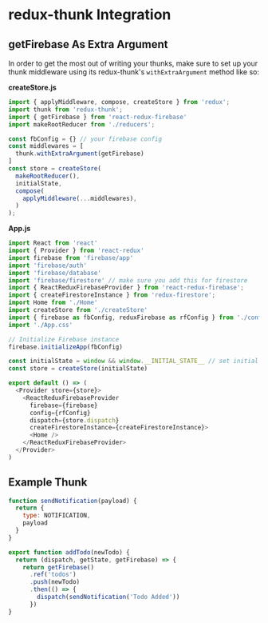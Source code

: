 # redux-thunk Integration

## getFirebase As Extra Argument

In order to get the most out of writing your thunks, make sure to set up your thunk middleware using its redux-thunk's `withExtraArgument` method like so:

**createStore.js**

```javascript
import { applyMiddleware, compose, createStore } from 'redux';
import thunk from 'redux-thunk';
import { getFirebase } from 'react-redux-firebase'
import makeRootReducer from './reducers';

const fbConfig = {} // your firebase config
const middlewares = [
  thunk.withExtraArgument(getFirebase)
]
const store = createStore(
  makeRootReducer(),
  initialState,
  compose(
    applyMiddleware(...middlewares),
  )
);
```

**App.js**
```js
import React from 'react'
import { Provider } from 'react-redux'
import firebase from 'firebase/app'
import 'firebase/auth'
import 'firebase/database'
import 'firebase/firestore' // make sure you add this for firestore
import { ReactReduxFirebaseProvider } from 'react-redux-firebase';
import { createFirestoreInstance } from 'redux-firestore';
import Home from './Home'
import createStore from './createStore'
import { firebase as fbConfig, reduxFirebase as rfConfig } from './config'
import './App.css'

// Initialize Firebase instance
firebase.initializeApp(fbConfig)

const initialState = window && window.__INITIAL_STATE__ // set initial state here
const store = createStore(initialState)

export default () => (
  <Provider store={store}>
    <ReactReduxFirebaseProvider
      firebase={firebase}
      config={rfConfig}
      dispatch={store.dispatch}
      createFirestoreInstance={createFirestoreInstance}>
      <Home />
    </ReactReduxFirebaseProvider>
  </Provider>
)
```

## Example Thunk

```javascript
function sendNotification(payload) {
  return {
    type: NOTIFICATION,
    payload
  }
}

export function addTodo(newTodo) {
  return (dispatch, getState, getFirebase) => {
    return getFirebase()
      .ref('todos')
      .push(newTodo)
      .then(() => {
        dispatch(sendNotification('Todo Added'))
      })
}
```
